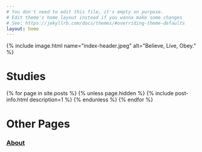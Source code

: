 ```yaml
---
# You don't need to edit this file, it's empty on purpose.
# Edit theme's home layout instead if you wanna make some changes
# See: https://jekyllrb.com/docs/themes/#overriding-theme-defaults
layout: home
---
```


{% include image.html name="index-header.jpeg" alt="Believe, Live, Obey." %}

# Studies

{% for page in site.posts %}
{% unless page.hidden %}
{% include post-info.html description=1 %}
{% endunless %}
{% endfor %}

# Other Pages

<h3>
  <a href="/about" class="post-link">About</a>
</h3>

<script async src="https://talk.hyvor.com/embed/newsletter.js" type="module"></script>
<hyvor-talk-newsletter website-id="12077"></hyvor-talk-newsletter>
